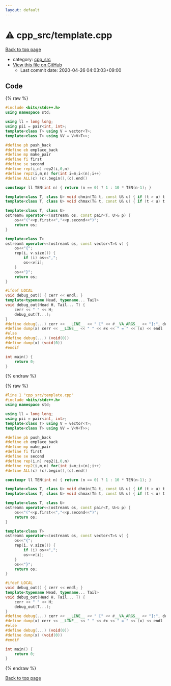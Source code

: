 ```yaml
---
layout: default
---
```


<!-- mathjax config similar to math.stackexchange -->
<script type="text/javascript" async
  src="https://cdnjs.cloudflare.com/ajax/libs/mathjax/2.7.5/MathJax.js?config=TeX-MML-AM_CHTML">
</script>
<script type="text/x-mathjax-config">
  MathJax.Hub.Config({
    TeX: { equationNumbers: { autoNumber: "AMS" }},
    tex2jax: {
      inlineMath: [ ['$','$'] ],
      processEscapes: true
    },
    "HTML-CSS": { matchFontHeight: false },
    displayAlign: "left",
    displayIndent: "2em"
  });
</script>

<script type="text/javascript" src="https://cdnjs.cloudflare.com/ajax/libs/jquery/3.4.1/jquery.min.js"></script>
<script src="https://cdn.jsdelivr.net/npm/jquery-balloon-js@1.1.2/jquery.balloon.min.js" integrity="sha256-ZEYs9VrgAeNuPvs15E39OsyOJaIkXEEt10fzxJ20+2I=" crossorigin="anonymous"></script>
<script type="text/javascript" src="../../assets/js/copy-button.js"></script>
<link rel="stylesheet" href="../../assets/css/copy-button.css" />


# :warning: cpp_src/template.cpp

<a href="../../index.html">Back to top page</a>

* category: <a href="../../index.html#9a58b284f26bf03008f1a9518086b10c">cpp_src</a>
* <a href="{{ site.github.repository_url }}/blob/master/cpp_src/template.cpp">View this file on GitHub</a>
    - Last commit date: 2020-04-26 04:03:03+09:00




## Code

<a id="unbundled"></a>
{% raw %}
```cpp
#include <bits/stdc++.h>
using namespace std;

using ll = long long;
using pii = pair<int, int>;
template<class T> using V = vector<T>;
template<class T> using VV = V<V<T>>;

#define pb push_back
#define eb emplace_back
#define mp make_pair
#define fi first
#define se second
#define rep(i,n) rep2(i,0,n)
#define rep2(i,m,n) for(int i=m;i<(n);i++)
#define ALL(c) (c).begin(),(c).end()

constexpr ll TEN(int n) { return (n == 0) ? 1 : 10 * TEN(n-1); }

template<class T, class U> void chmin(T& t, const U& u) { if (t > u) t = u; }
template<class T, class U> void chmax(T& t, const U& u) { if (t < u) t = u; }

template<class T, class U>
ostream& operator<<(ostream& os, const pair<T, U>& p) {
	os<<"("<<p.first<<","<<p.second<<")";
	return os;
}

template<class T>
ostream& operator<<(ostream& os, const vector<T>& v) {
	os<<"{";
	rep(i, v.size()) {
		if (i) os<<",";
		os<<v[i];
	}
	os<<"}";
	return os;
}

#ifdef LOCAL
void debug_out() { cerr << endl; }
template<typename Head, typename... Tail>
void debug_out(Head H, Tail... T) {
	cerr << " " << H;
	debug_out(T...);
}
#define debug(...) cerr << __LINE__ << " [" << #__VA_ARGS__ << "]:", debug_out(__VA_ARGS__)
#define dump(x) cerr << __LINE__ << " " << #x << " = " << (x) << endl
#else
#define debug(...) (void(0))
#define dump(x) (void(0))
#endif

int main() {
	return 0;
}
```
{% endraw %}

<a id="bundled"></a>
{% raw %}
```cpp
#line 1 "cpp_src/template.cpp"
#include <bits/stdc++.h>
using namespace std;

using ll = long long;
using pii = pair<int, int>;
template<class T> using V = vector<T>;
template<class T> using VV = V<V<T>>;

#define pb push_back
#define eb emplace_back
#define mp make_pair
#define fi first
#define se second
#define rep(i,n) rep2(i,0,n)
#define rep2(i,m,n) for(int i=m;i<(n);i++)
#define ALL(c) (c).begin(),(c).end()

constexpr ll TEN(int n) { return (n == 0) ? 1 : 10 * TEN(n-1); }

template<class T, class U> void chmin(T& t, const U& u) { if (t > u) t = u; }
template<class T, class U> void chmax(T& t, const U& u) { if (t < u) t = u; }

template<class T, class U>
ostream& operator<<(ostream& os, const pair<T, U>& p) {
	os<<"("<<p.first<<","<<p.second<<")";
	return os;
}

template<class T>
ostream& operator<<(ostream& os, const vector<T>& v) {
	os<<"{";
	rep(i, v.size()) {
		if (i) os<<",";
		os<<v[i];
	}
	os<<"}";
	return os;
}

#ifdef LOCAL
void debug_out() { cerr << endl; }
template<typename Head, typename... Tail>
void debug_out(Head H, Tail... T) {
	cerr << " " << H;
	debug_out(T...);
}
#define debug(...) cerr << __LINE__ << " [" << #__VA_ARGS__ << "]:", debug_out(__VA_ARGS__)
#define dump(x) cerr << __LINE__ << " " << #x << " = " << (x) << endl
#else
#define debug(...) (void(0))
#define dump(x) (void(0))
#endif

int main() {
	return 0;
}

```
{% endraw %}

<a href="../../index.html">Back to top page</a>

